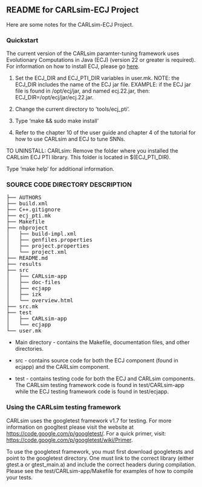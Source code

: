 README for CARLsim-ECJ Project
-------------------------------------------------------------------------------

Here are some notes for the CARLsim-ECJ Project.

### Quickstart

The current version of the CARLsim paramter-tuning framework uses Evolutionary
Computations in Java (ECJ) (version 22 or greater is required). For information
on how to install ECJ, please go [here](http://cs.gmu.edu/~eclab/projects/ecj/).



1) Set the ECJ_DIR and ECJ_PTI_DIR variables in user.mk.
   NOTE: the ECJ_DIR includes the name of the ECJ jar file.
	 EXAMPLE: if the ECJ jar file is found in /opt/ecj/jar, and named
	 ecj.22.jar, then:
	 ECJ_DIR=/opt/ecj/jar/ecj.22.jar.

2) Change the current directory to ’tools/ecj_pti’.

3) Type ‘make && sudo make install’

4) Refer to the chapter 10 of the user guide and chapter 4 of the tutorial for 
   how to use CARLsim and ECJ to tune SNNs.

TO UNINSTALL:
CARLsim: Remove the folder where you installed the CARLsim ECJ PTI library. This
folder is located in $(ECJ_PTI_DIR).

Type ‘make help’ for additional information.


### SOURCE CODE DIRECTORY DESCRIPTION

<pre>
├── AUTHORS
├── build.xml
├── C++.gitignore
├── ecj_pti.mk
├── Makefile
├── nbproject
│   ├── build-impl.xml
│   ├── genfiles.properties
│   ├── project.properties
│   └── project.xml
├── README.md
├── results
├── src
│   ├── CARLsim-app
│   ├── doc-files
│   ├── ecjapp
│   ├── izk
│   └── overview.html
├── src.mk
├── test
│   ├── CARLsim-app
│   └── ecjapp
└── user.mk
</pre>


* Main directory - contains the Makefile, documentation files, and other
directories.

* src - contains source code for both the ECJ component (found in ecjapp)
and the CARLsim component.

* test - contains testing code for both the ECJ and CARLsim components.
The CARLsim testing framework code is found in test/CARLsim-app while
the ECJ testing framework code is found in test/ecjapp.

### Using the CARLsim testing framework

CARLsim uses the googletest framework v1.7 for testing. For more information
on googltest please visit the website at https://code.google.com/p/googletest/.
For a quick primer, visit: https://code.google.com/p/googletest/wiki/Primer.

To use the googletest framework, you must first download googletests and
point to the googletest directory. One must link to the correct library (either
gtest.a or gtest_main.a) and include the correct headers during compilation.
Please see the test/CARLsim-app/Makefile for examples of how to compile your
tests.
